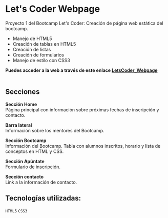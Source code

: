 # Let's Coder Webpage
Proyecto 1 del Bootcamp Let's Coder: Creación de página web estática del bootcamp.

- Manejo de HTML5
- Creación de tablas en HTML5
- Creación de listas
- Creación de formularios
- Manejo de estilo con CSS3

**Puedes acceder a la web a través de este enlace [LetsCoder_Webpage](https://vaezman.netlify.app/letscoder_webpage/letscoderwebpage/letscoderwebpage)**
<br>
<br>

## Secciones

**Sección Home**<br>
Página principal con información sobre próximas fechas de inscripción y contacto.

**Barra lateral**<br>
Información sobre los mentores del Bootcamp.

**Sección Bootcamp**<br>
Información del Bootcamp.
Tabla con alumnos inscritos, horario y lista de conceptos en HTML y CSS. 

**Sección Apúntate**<br>
Formulario de inscripción.

**Sección contacto**<br>
Link a la información de contacto.

## Tecnologías utilizadas:<br>
`HTML5`
`CSS3`

